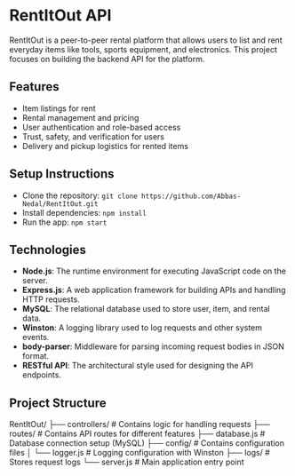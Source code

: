 # RentItOut API

RentItOut is a peer-to-peer rental platform that allows users to list and rent everyday items like tools, sports equipment, and electronics. This project focuses on building the backend API for the platform.

## Features
- Item listings for rent
- Rental management and pricing
- User authentication and role-based access
- Trust, safety, and verification for users
- Delivery and pickup logistics for rented items


## Setup Instructions
- Clone the repository: `git clone https://github.com/Abbas-Nedal/RentItOut.git`
- Install dependencies: `npm install`
- Run the app: `npm start`


## Technologies

- **Node.js**: The runtime environment for executing JavaScript code on the server.
- **Express.js**: A web application framework for building APIs and handling HTTP requests.
- **MySQL**: The relational database used to store user, item, and rental data.
- **Winston**: A logging library used to log requests and other system events.
- **body-parser**: Middleware for parsing incoming request bodies in JSON format.
- **RESTful API**: The architectural style used for designing the API endpoints.




## Project Structure
RentItOut/
├── controllers/            # Contains logic for handling requests 
├── routes/                 # Contains API routes for different features 
├── database.js             # Database connection setup (MySQL)
├── config/                 # Contains configuration files
│   └── logger.js           # Logging configuration with Winston
├── logs/                   # Stores request logs
└── server.js               # Main application entry point


